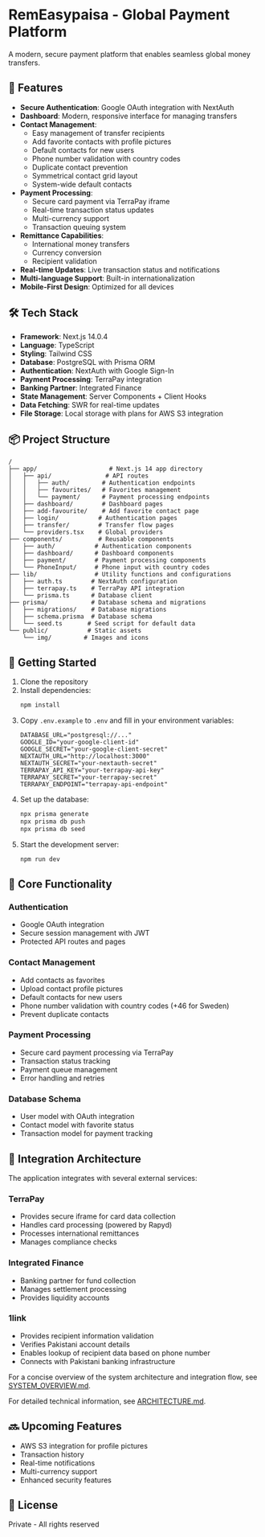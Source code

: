 # RemEasypaisa - Global Payment Platform

A modern, secure payment platform that enables seamless global money transfers.

## 🚀 Features

- **Secure Authentication**: Google OAuth integration with NextAuth
- **Dashboard**: Modern, responsive interface for managing transfers
- **Contact Management**: 
  - Easy management of transfer recipients
  - Add favorite contacts with profile pictures
  - Default contacts for new users
  - Phone number validation with country codes
  - Duplicate contact prevention
  - Symmetrical contact grid layout
  - System-wide default contacts
- **Payment Processing**:
  - Secure card payment via TerraPay iframe
  - Real-time transaction status updates
  - Multi-currency support
  - Transaction queuing system
- **Remittance Capabilities**:
  - International money transfers
  - Currency conversion
  - Recipient validation
- **Real-time Updates**: Live transaction status and notifications
- **Multi-language Support**: Built-in internationalization
- **Mobile-First Design**: Optimized for all devices

## 🛠 Tech Stack

- **Framework**: Next.js 14.0.4
- **Language**: TypeScript
- **Styling**: Tailwind CSS
- **Database**: PostgreSQL with Prisma ORM
- **Authentication**: NextAuth with Google Sign-In
- **Payment Processing**: TerraPay integration
- **Banking Partner**: Integrated Finance
- **State Management**: Server Components + Client Hooks
- **Data Fetching**: SWR for real-time updates
- **File Storage**: Local storage with plans for AWS S3 integration

## 📦 Project Structure

```
/
├── app/                    # Next.js 14 app directory
│   ├── api/               # API routes
│   │   ├── auth/         # Authentication endpoints
│   │   ├── favourites/   # Favorites management
│   │   └── payment/      # Payment processing endpoints
│   ├── dashboard/        # Dashboard pages
│   ├── add-favourite/    # Add favorite contact page
│   ├── login/           # Authentication pages
│   ├── transfer/        # Transfer flow pages
│   └── providers.tsx    # Global providers
├── components/          # Reusable components
│   ├── auth/           # Authentication components
│   ├── dashboard/      # Dashboard components
│   ├── payment/        # Payment processing components
│   └── PhoneInput/     # Phone input with country codes
├── lib/                # Utility functions and configurations
│   ├── auth.ts        # NextAuth configuration
│   ├── terrapay.ts    # TerraPay API integration
│   └── prisma.ts      # Database client
├── prisma/            # Database schema and migrations
│   ├── migrations/    # Database migrations
│   ├── schema.prisma  # Database schema
│   └── seed.ts       # Seed script for default data
└── public/           # Static assets
    └── img/         # Images and icons
```

## 🚀 Getting Started

1. Clone the repository
2. Install dependencies:
   ```bash
   npm install
   ```
3. Copy `.env.example` to `.env` and fill in your environment variables:
   ```
   DATABASE_URL="postgresql://..."
   GOOGLE_ID="your-google-client-id"
   GOOGLE_SECRET="your-google-client-secret"
   NEXTAUTH_URL="http://localhost:3000"
   NEXTAUTH_SECRET="your-nextauth-secret"
   TERRAPAY_API_KEY="your-terrapay-api-key"
   TERRAPAY_SECRET="your-terrapay-secret"
   TERRAPAY_ENDPOINT="terrapay-api-endpoint"
   ```
4. Set up the database:
   ```bash
   npx prisma generate
   npx prisma db push
   npx prisma db seed
   ```
5. Start the development server:
   ```bash
   npm run dev
   ```

## 📱 Core Functionality

### Authentication
- Google OAuth integration
- Secure session management with JWT
- Protected API routes and pages

### Contact Management
- Add contacts as favorites
- Upload contact profile pictures
- Default contacts for new users
- Phone number validation with country codes (+46 for Sweden)
- Prevent duplicate contacts

### Payment Processing
- Secure card payment processing via TerraPay
- Transaction status tracking
- Payment queue management
- Error handling and retries

### Database Schema
- User model with OAuth integration
- Contact model with favorite status
- Transaction model for payment tracking

## 🔄 Integration Architecture

The application integrates with several external services:

### TerraPay
- Provides secure iframe for card data collection
- Handles card processing (powered by Rapyd)
- Processes international remittances
- Manages compliance checks

### Integrated Finance
- Banking partner for fund collection
- Manages settlement processing
- Provides liquidity accounts

### 1link
- Provides recipient information validation
- Verifies Pakistani account details
- Enables lookup of recipient data based on phone number
- Connects with Pakistani banking infrastructure

For a concise overview of the system architecture and integration flow, see [SYSTEM_OVERVIEW.md](./docs/SYSTEM_OVERVIEW.md).

For detailed technical information, see [ARCHITECTURE.md](./ARCHITECTURE.md).

## 🔜 Upcoming Features

- AWS S3 integration for profile pictures
- Transaction history
- Real-time notifications
- Multi-currency support
- Enhanced security features

## 📄 License

Private - All rights reserved
